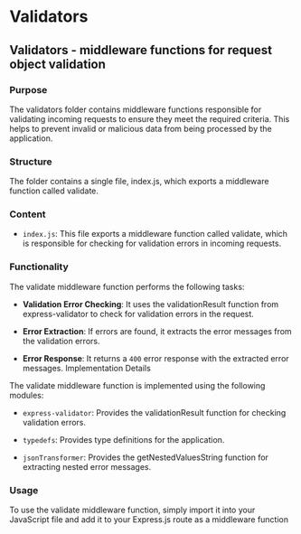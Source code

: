 # Validators

## Validators - middleware functions for request object validation

### Purpose

The validators folder contains middleware functions responsible for validating incoming requests to ensure they meet the required criteria. This helps to prevent invalid or malicious data from being processed by the application.

### Structure

The folder contains a single file, index.js, which exports a middleware function called validate.

### Content

- `index.js`: This file exports a middleware function called validate, which is responsible for checking for validation errors in incoming requests.

### Functionality

The validate middleware function performs the following tasks:

- **Validation Error Checking**: It uses the validationResult function from express-validator to check for validation errors in the request.

- **Error Extraction**: If errors are found, it extracts the error messages from the validation errors.

- **Error Response**: It returns a `400` error response with the extracted error messages.
  Implementation Details

The validate middleware function is implemented using the following modules:

- `express-validator`: Provides the validationResult function for checking validation errors.

- `typedefs`: Provides type definitions for the application.

- `jsonTransformer`: Provides the getNestedValuesString function for extracting nested error messages.

### Usage

To use the validate middleware function, simply import it into your JavaScript file and add it to your Express.js route as a middleware function
